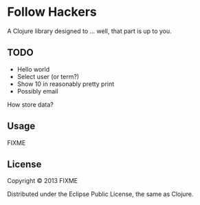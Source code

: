 # Follow Hackers

A Clojure library designed to ... well, that part is up to you.

## TODO

- Hello world
- Select user (or term?)
- Show 10 in reasonably pretty print
- Possibly email

How store data?

## Usage

FIXME

## License

Copyright © 2013 FIXME

Distributed under the Eclipse Public License, the same as Clojure.
